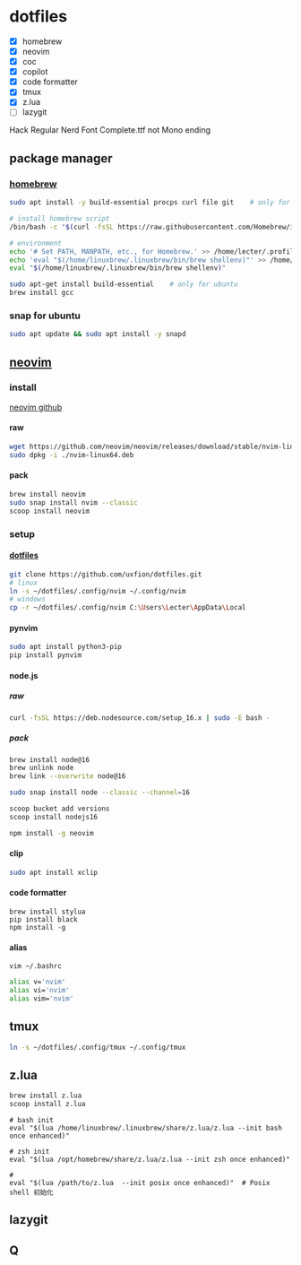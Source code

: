 # dotfiles

- [x] homebrew
- [x] neovim
- [x] coc
- [x] copilot
- [x] code formatter
- [x] tmux
- [x] z.lua
- [ ] lazygit

Hack Regular Nerd Font Complete.ttf
not Mono ending

## package manager

### [homebrew](https://brew.sh)

```bash
sudo apt install -y build-essential procps curl file git    # only for ubuntu https://docs.brew.sh/Homebrew-on-Linux

# install homebrew script
/bin/bash -c "$(curl -fsSL https://raw.githubusercontent.com/Homebrew/install/HEAD/install.sh)"

# environment
echo '# Set PATH, MANPATH, etc., for Homebrew.' >> /home/lecter/.profile
echo 'eval "$(/home/linuxbrew/.linuxbrew/bin/brew shellenv)"' >> /home/lecter/.profile
eval "$(/home/linuxbrew/.linuxbrew/bin/brew shellenv)"

sudo apt-get install build-essential    # only for ubuntu
brew install gcc
```

### snap for ubuntu

```bash
sudo apt update && sudo apt install -y snapd
```

## [neovim](https://neovim.io)

### install

[neovim github](https://github.com/neovim/neovim)

#### raw

```bash
wget https://github.com/neovim/neovim/releases/download/stable/nvim-linux64.deb
sudo dpkg -i ./nvim-linux64.deb
```

#### pack

```bash
brew install neovim
sudo snap install nvim --classic
scoop install neovim
```

### setup

#### [dotfiles](https://github.com/uxfion/dotfiles)

```bash
git clone https://github.com/uxfion/dotfiles.git
# linux
ln -s ~/dotfiles/.config/nvim ~/.config/nvim
# windows
cp -r ~/dotfiles/.config/nvim C:\Users\Lecter\AppData\Local
```

#### pynvim

```bash
sudo apt install python3-pip
pip install pynvim
```

#### node.js

##### raw

```bash
curl -fsSL https://deb.nodesource.com/setup_16.x | sudo -E bash -
```

##### pack

```bash
brew install node@16
brew unlink node
brew link --overwrite node@16

sudo snap install node --classic --channel=16

scoop bucket add versions
scoop install nodejs16
```

```bash
npm install -g neovim
```

#### clip

```bash
sudo apt install xclip
```

#### code formatter

```
brew install stylua
pip install black
npm install -g
```

#### alias

`vim ~/.bashrc`

```bash
alias v='nvim'
alias vi='nvim'
alias vim='nvim'
```

## tmux

```bash
ln -s ~/dotfiles/.config/tmux ~/.config/tmux
```

## z.lua

```bash
brew install z.lua
scoop install z.lua
```

```
# bash init
eval "$(lua /home/linuxbrew/.linuxbrew/share/z.lua/z.lua --init bash once enhanced)"

# zsh init
eval "$(lua /opt/homebrew/share/z.lua/z.lua --init zsh once enhanced)"

#
eval "$(lua /path/to/z.lua  --init posix once enhanced)"  # Posix shell 初始化
```

## lazygit

## Q
